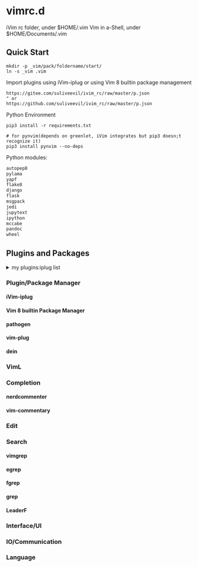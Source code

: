 # vimrc.d

iVim rc folder, under $HOME/.vim
Vim in a-Shell, under $HOME/Documents/.vim

## Quick Start

```shell
mkdir -p _vim/pack/foldername/start/
ln -s _vim .vim
```

Import plugins using iVim-iplug or using Vim 8 builtin package management

```viml
https://gitee.com/suliveevil/ivim_rc/raw/master/p.json
" or
https://github.com/suliveevil/ivim_rc/raw/master/p.json
```

Python Environment

```shell
pip3 install -r requirements.txt

# for pynvim(depends on greenlet, iVim integrates but pip3 doesn;t recognize it)
pip3 install pynvim --no-deps
```

Python modules:

```python
autopep8
pylama
yapf
flake8
django
flask
msgpack
jedi
jupytext
ipython
mccabe
pandoc
wheel

```


## Plugins and Packages


<details><summary>my plugins:iplug list</summary><br>

[Colorizer]            https://github.com/chrisbra/Colorizer
[FastFold]             https://github.com/Konfekt/FastFold
[NrrwRgn]              https://github.com/chrisbra/NrrwRgn
[VIntSearch]           https://github.com/yssl/VIntSearch
[asyncrun.vim]         https://github.com/skywind3000/asyncrun.vim
[browserprint]         https://github.com/suliveevil/browserprint
[calendar.vim]         https://github.com/itchyny/calendar.vim
[caw.vim]              https://github.com/tyru/caw.vim
[context_filetype.vim] https://github.com/Shougo/context_filetype.vim
[fern.vim]             https://github.com/lambdalisue/fern.vim
[gina.vim]             https://github.com/lambdalisue/gina.vim
[goyo.vim]             https://github.com/junegunn/goyo.vim
[grep]                 https://github.com/yegappan/grep
[helpful.vim]          https://github.com/tweekmonster/helpful.vim
[hiPairs]              https://github.com/Yggdroot/hiPairs
[hyperlist.vim]        https://github.com/isene/hyperlist.vim
[indentLine]           https://github.com/Yggdroot/indentLine
[is.vim]               https://github.com/haya14busa/is.vim
[limelight.vim]        https://github.com/junegunn/limelight.vim
[mru]                  https://github.com/yegappan/mru
[neocomplete]          https://github.com/Shougo/neocomplete
[nerdcommenter]        https://github.com/preservim/nerdcommenter
[nerdtree]             https://github.com/preservim/nerdtree
[open-browser.vim]     https://github.com/tyru/open-browser.vim
[python-mode]          https://github.com/python-mode/python-mode
[searchvim]            https://github.com/suliveevil/searchvim
[swy-ivim]             https://github.com/suliveevil/swy-ivim
[tagbar]               https://github.com/majutsushi/tagbar
[thesaurus_query.vim]  https://github.com/Ron89/thesaurus_query.vim
[tlib_vim]             https://github.com/tomtom/tlib_vim
[ultisnips]            https://github.com/SirVer/ultisnips
[unicode.vim]          https://github.com/chrisbra/unicode.vim
[utl.vim]              https://github.com/suliveevil/utl.vim
[vim-CountJump]        https://github.com/inkarkat/vim-CountJump
[vim-SearchPosition]   https://github.com/inkarkat/vim-SearchPosition
[vim-SyntaxRange]      https://github.com/inkarkat/vim-SyntaxRange
[vim-airline-themes]   https://github.com/vim-airline/vim-airline-themes
[vim-airline]          https://github.com/vim-airline/vim-airline
[vim-asterisk]         https://github.com/haya14busa/vim-asterisk
[vim-colorschemes]     https://github.com/flazz/vim-colorschemes
[vim-dirdiff]          https://github.com/will133/vim-dirdiff
[vim-easy-align]       https://github.com/junegunn/vim-easy-align
[vim-easygrep]         https://github.com/dkprice/vim-easygrep
[vim-easymotion-chs]   https://github.com/ZSaberLv0/vim-easymotion-chs
[vim-easymotion]       https://github.com/easymotion/vim-easymotion
[vim-freekeys]         https://github.com/lacygoill/vim-freekeys
[vim-grep]             https://github.com/itchyny/vim-grep
[vim-highlightedyank]  https://github.com/machakann/vim-highlightedyank
[vim-illuminate]       https://github.com/RRethy/vim-illuminate
[vim-ingo-library]     https://github.com/inkarkat/vim-ingo-library
[vim-js]               https://github.com/yuezk/vim-js
[vim-json]             https://github.com/elzr/vim-json
[vim-jsonpath]         https://github.com/mogelbrod/vim-jsonpath
[vim-mark]             https://github.com/inkarkat/vim-mark
[vim-markdown-toc]     https://github.com/mzlogin/vim-markdown-toc
[vim-markdown]         https://github.com/plasticboy/vim-markdown
[vim-mundo]            https://github.com/suliveevil/vim-mundo
[vim-orgmode]          https://github.com/jceb/vim-orgmode
[vim-pencil]           https://github.com/reedes/vim-pencil
[vim-pythonsense]      https://github.com/suliveevil/vim-pythonsense
[vim-quickrun]         https://github.com/thinca/vim-quickrun
[vim-repeat]           https://github.com/tpope/vim-repeat
[vim-repl]             https://github.com/sillybun/vim-repl
[vim-speeddating]      https://github.com/tpope/vim-speeddating
[vim-textobj-user]     https://github.com/kana/vim-textobj-user
[vim-thematic]         https://github.com/reedes/vim-thematic
[vim-vinegar]          https://github.com/tpope/vim-vinegar
[vim-visual-multi]     https://github.com/mg979/vim-visual-multi
[vim-wheel]            https://github.com/reedes/vim-wheel
[vim-which-key]        https://github.com/liuchengxu/vim-which-key
[vimcdoc]              https://github.com/yianwillis/vimcdoc
[vimtex]               https://github.com/lervag/vimtex
[wheel]                https://github.com/chimay/wheel

73 plugin(s) found


</details>



### Plugin/Package Manager


#### iVim-iplug

#### Vim 8 builtin Package Manager

#### pathogen

#### vim-plug

#### dein

### VimL



### Completion

#### nerdcommenter

#### vim-commentary

### Edit


### Search

#### vimgrep

#### egrep

#### fgrep

#### grep

#### LeaderF



### Interface/UI



### IO/Communication



###  Language










